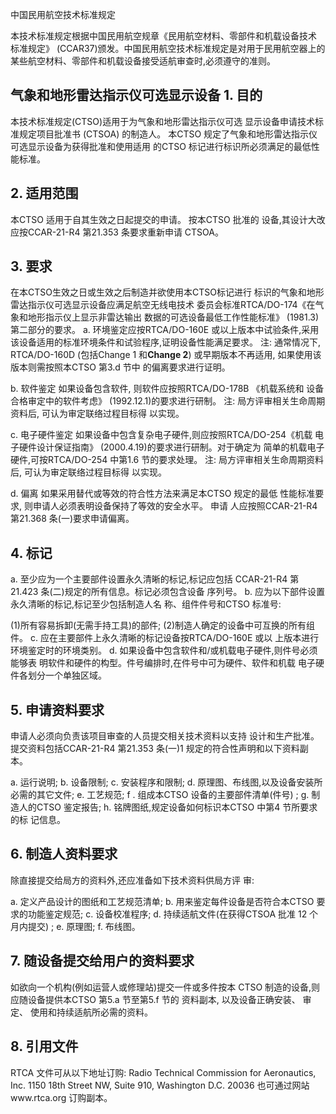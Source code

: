  
中国民用航空技术标准规定 
 
本技术标准规定根据中国民用航空规章《民用航空材料、零部件和机载设备技术
标准规定》
(CCAR37)颁发。中国民用航空技术标准规定是对用于民用航空器上的
某些航空材料、零部件和机载设备接受适航审查时,必须遵守的准则。 

## 气象和地形雷达指示仪可选显示设备 1. 目的

本技术标准规定(CTSO)适用于为气象和地形雷达指示仪可选
显示设备申请技术标准规定项目批准书
(CTSOA)
的制造人。
本CTSO
规定了气象和地形雷达指示仪可选显示设备为获得批准和使用适用
的CTSO 标记进行标识所必须满足的最低性能标准。 

## 2. 适用范围

本CTSO 适用于自其生效之日起提交的申请。
按本CTSO 批准的
设备,其设计大改应按CCAR-21-R4 第21.353 条要求重新申请
CTSOA。 

## 3. 要求

在本CTSO生效之日或生效之后制造并欲使用本CTSO标记进行
标识的气象和地形雷达指示仪可选显示设备应满足航空无线电技术
委员会标准RTCA/DO-174《在气象和地形指示仪上显示非雷达输出
数据的可选设备最低工作性能标准》
(1981.3)第二部分的要求。 
a. 环境鉴定应按RTCA/DO-160E 或以上版本中试验条件,采用
该设备适用的标准环境条件和试验程序,证明设备性能满足要求。 
注:
通常情况下, RTCA/DO-160D
(包括Change 1 和**Change 2**)
或早期版本不再适用,
如果使用该版本则需按照本CTSO 第3.d 节中
的偏离要求进行证明。 

b. 软件鉴定 
如果设备包含软件,
则软件应按照RTCA/DO-178B
《机载系统和
设备合格审定中的软件考虑》
(1992.12.1)的要求进行研制。 
注:
局方评审相关生命周期资料后,
可认为审定联络过程目标得
以实现。 

c. 电子硬件鉴定 
如果设备中包含复杂电子硬件,则应按照RTCA/DO-254《机载
电子硬件设计保证指南》
(2000.4.19)的要求进行研制。对于确定为
简单的机载电子硬件,可按RTCA/DO-254 中第1.6 节的要求处理。 
注:
局方评审相关生命周期资料后,
可认为审定联络过程目标得
以实现。 

d. 偏离 
如果采用替代或等效的符合性方法来满足本CTSO 规定的最低
性能标准要求,
则申请人必须表明设备保持了等效的安全水平。
申请
人应按照CCAR-21-R4 第21.368 条(一)要求申请偏离。 

## 4. 标记

a. 至少应为一个主要部件设置永久清晰的标记,标记应包括
CCAR-21-R4 第21.423 条(二)规定的所有信息。标记必须包含设备 序列号。 
b. 应为以下部件设置永久清晰的标记,标记至少包括制造人名
称、组件件号和CTSO 标准号: 

(1)所有容易拆卸(无需手持工具)的部件; (2)制造人确定的设备中可互换的所有组件。 
c. 应在主要部件上永久清晰的标记设备按RTCA/DO-160E 或以
上版本进行环境鉴定时的环境类别。 
d. 如果设备中包含软件和/或机载电子硬件,则件号必须能够表
明软件和硬件的构型。件号编排时,在件号中可为硬件、软件和机载
电子硬件各划分一个单独区域。 

## 5. 申请资料要求

申请人必须向负责该项目审查的人员提交相关技术资料以支持
设计和生产批准。提交资料包括CCAR-21-R4 第21.353 条(一)1
规定的符合性声明和以下资料副本。 

a. 运行说明; b. 设备限制; 
c. 安装程序和限制; 
d. 原理图、布线图,以及设备安装所必需的其它文件; 
e. 工艺规范; 
f . 组成本CTSO 设备的主要部件清单(件号)
; 
g. 制造人的CTSO 鉴定报告; 
h. 铭牌图纸,规定设备如何标识本CTSO 中第4 节所要求的标
记信息。 

## 6. 制造人资料要求

除直接提交给局方的资料外,还应准备如下技术资料供局方评
审: 

a. 定义产品设计的图纸和工艺规范清单; b. 用来鉴定每件设备是否符合本CTSO 要求的功能鉴定规范; 
c. 设备校准程序; d. 持续适航文件(在获得CTSOA 批准 12 个月内提交)
; 
e. 原理图; 
f. 布线图。 

## 7. 随设备提交给用户的资料要求

如欲向一个机构(例如运营人或修理站)提交一件或多件按本
CTSO 制造的设备,则应随设备提供本CTSO 第5.a 节至第5.f 节的
资料副本,
以及设备正确安装、
审定、
使用和持续适航所必需的资料。
 

## 8. 引用文件

RTCA 文件可从以下地址订购: 
Radio Technical Commission for Aeronautics, Inc. 1150 18th Street NW, Suite 910, Washington D.C. 20036 
也可通过网站www.rtca.org 订购副本。 
 
 